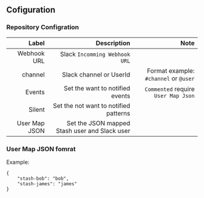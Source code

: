 ## Cofiguration
### Repository Configration

|Label|Description|Note|
|----:|----------:|---:|
|Webhook URL|Slack `Incomming Webhook URL`||
|channel|Slack channel or UserId|Format example: `#channel` or `@user`|
|Events|Set the want to notified events|`Commented` require `User Map Json`|
|Silent|Set the not want to notified patterns||
|User Map JSON|Set the JSON mapped Stash user and Slack user||

### User Map JSON fomrat
Example:
```
{
    "stash-bob": "bob",
    "stash-james": "james"
}
```
